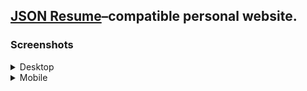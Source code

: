 ## [JSON Resume](https://jsonresume.org/)–compatible personal website.

### Screenshots

<details>
  <summary>Desktop</summary>
  <div style="display: flex; flex-wrap: wrap; gap: 10px;">
    <img src="screenshots/desktop-light.png" width="400" />
    <img src="screenshots/desktop-dark.png" width="400" />
  </div>
</details>

<details>
  <summary>Mobile</summary>
  <div style="display: flex; flex-wrap: wrap; gap: 10px;">
    <img src="screenshots/mobile-light-1.png" width="200" />
    <img src="screenshots/mobile-light-2.png" width="200" />
    <img src="screenshots/mobile-dark-1.png" width="200" />
    <img src="screenshots/mobile-dark-2.png" width="200" />
  </div>
</details>
